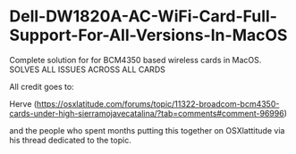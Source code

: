 # Dell-DW1820A-AC-WiFi-Card-Full-Support-For-All-Versions-In-MacOS

Complete solution for for BCM4350 based wireless cards in MacOS. SOLVES ALL ISSUES ACROSS ALL CARDS

All credit goes to: 

Herve (https://osxlatitude.com/forums/topic/11322-broadcom-bcm4350-cards-under-high-sierramojavecatalina/?tab=comments#comment-96996) 

and the people who spent months putting this together on OSXlattitude via his thread dedicated to the topic.
